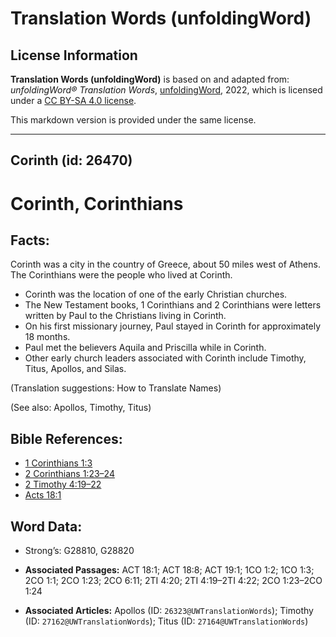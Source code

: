 # Translation Words (unfoldingWord)

## License Information

**Translation Words (unfoldingWord)** is based on and adapted from: _unfoldingWord® Translation Words_, [unfoldingWord](https://unfoldingword.org/utw), 2022, which is licensed under a [CC BY-SA 4.0 license](https://creativecommons.org/licenses/by-sa/4.0/legalcode.en).

This markdown version is provided under the same license.



--------------------------------

## Corinth (id: 26470)

Corinth, Corinthians
====================

Facts:
------

Corinth was a city in the country of Greece, about 50 miles west of Athens. The Corinthians were the people who lived at Corinth.

* Corinth was the location of one of the early Christian churches.
* The New Testament books, 1 Corinthians and 2 Corinthians were letters written by Paul to the Christians living in Corinth.
* On his first missionary journey, Paul stayed in Corinth for approximately 18 months.
* Paul met the believers Aquila and Priscilla while in Corinth.
* Other early church leaders associated with Corinth include Timothy, Titus, Apollos, and Silas.

(Translation suggestions: How to Translate Names)

(See also: Apollos, Timothy, Titus)

Bible References:
-----------------

* [1 Corinthians 1:3](https://ref.ly/1Cor1:3)
* [2 Corinthians 1:23–24](https://ref.ly/2Cor1:23-2Cor1:24)
* [2 Timothy 4:19–22](https://ref.ly/2Tim4:19-2Tim4:22)
* [Acts 18:1](https://ref.ly/Acts18:1)

Word Data:
----------

* Strong’s: G28810, G28820

* **Associated Passages:** ACT 18:1; ACT 18:8; ACT 19:1; 1CO 1:2; 1CO 1:3; 2CO 1:1; 2CO 1:23; 2CO 6:11; 2TI 4:20; 2TI 4:19–2TI 4:22; 2CO 1:23–2CO 1:24
* **Associated Articles:** Apollos (ID: `26323@UWTranslationWords`); Timothy (ID: `27162@UWTranslationWords`); Titus (ID: `27164@UWTranslationWords`)


